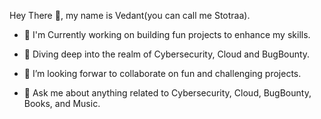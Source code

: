 Hey There :wave:, my name is Vedant(you can call me Stotraa).

- 🔭 I'm Currently working on building fun projects to enhance my skills.

- 🌱 Diving deep into the realm of Cybersecurity, Cloud and BugBounty.

- 👯 I’m looking forwar to collaborate on fun and challenging projects.

- 💬 Ask me about anything related to Cybersecurity, Cloud, BugBounty, Books, and Music.

<!-- 🤔 I’m looking for help with 
- 💬 Ask me about ...
- 📫 How to reach me: ...
- 😄 Pronouns: ...
- ⚡ Fun fact: ...
-->
